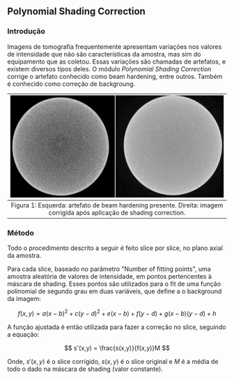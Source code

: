 ## Polynomial Shading Correction

### Introdução

Imagens de tomografia frequentemente apresentam variações nos valores de intensidade que não são características da amostra, mas sim do
equipamento que as coletou. Essas variações são chamadas de artefatos, e existem diversos tipos deles. O módulo *Polynomial Shading
Correction* corrige o artefato conhecido como beam hardening, entre outros. Também é conhecido como correção de backgroung. 

|                                         ![Figura 1](../assets/images/PolynomialShadingCorrection1.png)                                         |
|:------------------------------------------------------------------------------------------------------------------------:|
| Figura 1: Esquerda: artefato de beam hardening presente. Direita: imagem corrigida após aplicação de shading correction. |

### Método

Todo o procedimento descrito a seguir é feito slice por slice, no plano axial da amostra.

Para cada slice, baseado no parâmetro "Number of fitting points", uma amostra aleatória de valores de intensidade, em pontos pertencentes à máscara de shading. Esses pontos são utilizados para o fit de uma função polinomial de segundo grau em duas variáveis, que define a o background da imagem:

$$ f(x,y) = a (x-b)^2+c(y-d)^2+e(x-b)+f(y-d)+g(x-b)(y-d) + h $$

A função ajustada é então utilizada para fazer a correção no slice, seguindo a equação:

$$ s'(x,y) = \frac{s(x,y)}{f(x,y)}M $$

Onde, $s'(x,y)$ é o slice corrigido, $s(x,y)$ é o slice original e $M$ é a média de todo o dado na máscara de shading (valor constante).
